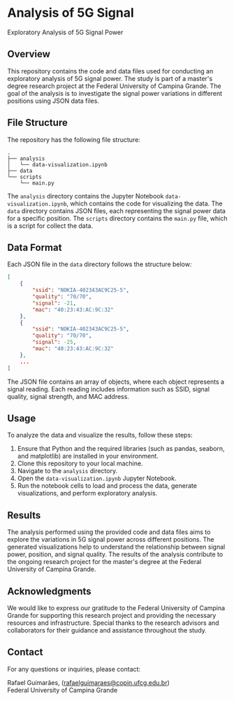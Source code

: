 # Analysis of 5G Signal

Exploratory Analysis of 5G Signal Power

## Overview

This repository contains the code and data files used for conducting an exploratory analysis of 5G signal power. The study is part of a master's degree research project at the Federal University of Campina Grande. The goal of the analysis is to investigate the signal power variations in different positions using JSON data files.

## File Structure

The repository has the following file structure:

```
.
├── analysis
│   └── data-visualization.ipynb
├── data
└── scripts
    └── main.py
```

The `analysis` directory contains the Jupyter Notebook `data-visualization.ipynb`, which contains the code for visualizing the data. The `data` directory contains JSON files, each representing the signal power data for a specific position. The `scripts` directory contains the `main.py` file, which is a script for collect the data.

## Data Format

Each JSON file in the `data` directory follows the structure below:

```json
[
    {
        "ssid": "NOKIA-402343AC9C25-5",
        "quality": "70/70",
        "signal": -21,
        "mac": "40:23:43:AC:9C:32"
    },
    {
        "ssid": "NOKIA-402343AC9C25-5",
        "quality": "70/70",
        "signal": -25,
        "mac": "40:23:43:AC:9C:32"
    },
    ...
]
```

The JSON file contains an array of objects, where each object represents a signal reading. Each reading includes information such as SSID, signal quality, signal strength, and MAC address.

## Usage

To analyze the data and visualize the results, follow these steps:

1. Ensure that Python and the required libraries (such as pandas, seaborn, and matplotlib) are installed in your environment.
2. Clone this repository to your local machine.
3. Navigate to the `analysis` directory.
4. Open the `data-visualization.ipynb` Jupyter Notebook.
5. Run the notebook cells to load and process the data, generate visualizations, and perform exploratory analysis.

## Results

The analysis performed using the provided code and data files aims to explore the variations in 5G signal power across different positions. The generated visualizations help to understand the relationship between signal power, position, and signal quality. The results of the analysis contribute to the ongoing research project for the master's degree at the Federal University of Campina Grande.

## Acknowledgments

We would like to express our gratitude to the Federal University of Campina Grande for supporting this research project and providing the necessary resources and infrastructure. Special thanks to the research advisors and collaborators for their guidance and assistance throughout the study.

## Contact

For any questions or inquiries, please contact:

Rafael Guimarães, (rafaelguimaraes@copin.ufcg.edu.br) <br />
Federal University of Campina Grande
